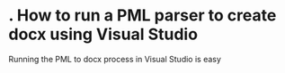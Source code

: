 # . How to run a PML parser to create docx using Visual Studio

Running the PML to docx process in Visual Studio is easy

